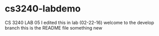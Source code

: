 # cs3240-labdemo
CS 3240 LAB 05
I edited this in lab (02-22-16)
welcome to the develop branch this is the README file
something new